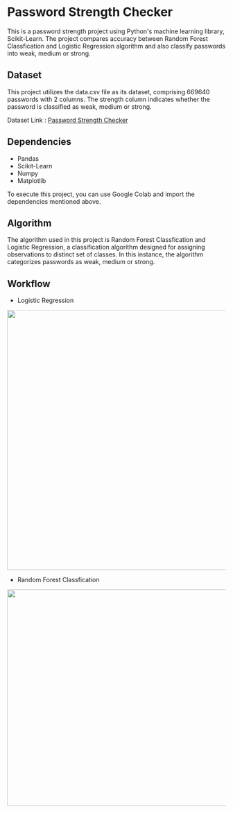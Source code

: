 # Password Strength Checker
This is a password strength project using Python's machine learning library, Scikit-Learn. The project compares accuracy between Random Forest Classfication and Logistic Regression algorithm and also classify passwords into weak, medium or strong.

## Dataset
This project utilizes the data.csv file as its dataset, comprising 669640 passwords with 2 columns. The strength column indicates whether the password is classified as weak, medium or strong.

 Dataset Link :  <a href="https://www.kaggle.com/datasets/bhavikbb/password-strength-classifier-dataset/data" target="_blank">Password Strength Checker</a>

## Dependencies
- Pandas
- Scikit-Learn
- Numpy
- Matplotlib
  
To execute this project, you can use Google Colab and import the dependencies mentioned above.

## Algorithm
The algorithm used in this project is Random Forest Classfication and Logistic Regression, a classification algorithm designed for assigning observations to distinct set of classes. In this instance, the algorithm categorizes passwords as weak, medium or strong.

## Workflow
- Logistic Regression
<img src="https://github.com/AthiraBR/PortfolioProjects/assets/87892369/76aefb52-58d3-4a73-b113-910fff738dd6" height="600" width="700">

- Random Forest Classfication
<img src="https://github.com/AthiraBR/PortfolioProjects/assets/87892369/a07ed131-7a12-4cd8-b681-bcf151028e6d"  height="500" width="700">

 
